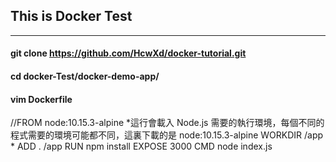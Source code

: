 ## This is Docker Test ##
-----------------------------------------------------
#### git clone https://github.com/HcwXd/docker-tutorial.git ####

#### cd docker-Test/docker-demo-app/ ####

#### vim Dockerfile ####
//FROM node:10.15.3-alpine    *這行會載入 Node.js 需要的執行環境，每個不同的程式需要的環境可能都不同，這裏下載的是 node:10.15.3-alpine
WORKDIR /app                *
ADD . /app
RUN npm install
EXPOSE 3000
CMD node index.js
